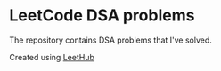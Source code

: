 # LeetCode DSA problems

The repository contains DSA problems that I've solved.

Created using [LeetHub](https://github.com/QasimWani/LeetHub)
